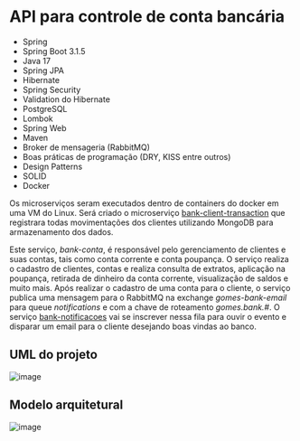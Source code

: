 # API para controle de conta bancária

- Spring
- Spring Boot 3.1.5
- Java 17
- Spring JPA
- Hibernate
- Spring Security
- Validation do Hibernate
- PostgreSQL
- Lombok
- Spring Web
- Maven
- Broker de mensageria (RabbitMQ)
- Boas práticas de programação (DRY, KISS entre outros)
- Design Patterns
- SOLID
- Docker

Os microserviços seram executados dentro de containers do docker em uma VM do Linux.
Será criado o microserviço [bank-client-transaction](https://github.com/guigomes91/bank-client-transaction) que registrara todas movimentações dos clientes utilizando MongoDB para armazenamento dos dados.  

Este serviço, *bank-conta*, é responsável pelo gerenciamento de clientes e suas contas, tais como conta corrente e conta poupança. O serviço realiza o cadastro de clientes, contas e
realiza consulta de extratos, aplicação na poupança, retirada de dinheiro da conta corrente, visualização de saldos e muito mais.
Após realizar o cadastro de uma conta para o cliente, o serviço publica uma mensagem para o RabbitMQ na exchange *gomes-bank-email* para queue *notifications* e com a chave de roteamento *gomes.bank.#*. O serviço 
[bank-notificacoes](https://github.com/guigomes91/bank-notificacoes) vai se inscrever nessa fila para ouvir o evento e disparar um email para o cliente desejando boas vindas ao banco.

## UML do projeto

![image](https://github.com/guigomes91/bank-conta/assets/44264050/b0fdc106-c578-4b63-b13e-9c6ca2d1ddd8)

## Modelo arquitetural

![image](https://github.com/guigomes91/bank-conta/assets/44264050/58b198f7-25af-4196-b332-c6c93110fd3e)

